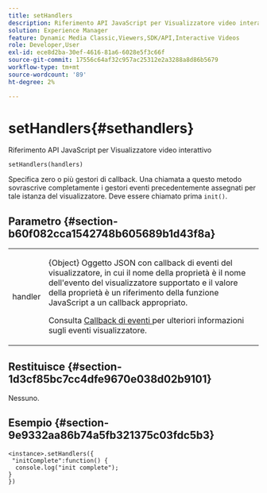 ```yaml
---
title: setHandlers
description: Riferimento API JavaScript per Visualizzatore video interattivo
solution: Experience Manager
feature: Dynamic Media Classic,Viewers,SDK/API,Interactive Videos
role: Developer,User
exl-id: ece8d2ba-30ef-4616-81a6-6028e5f3c66f
source-git-commit: 17556c64af32c957ac25312e2a3288a8d86b5679
workflow-type: tm+mt
source-wordcount: '89'
ht-degree: 2%

---
```


# setHandlers{#sethandlers}

Riferimento API JavaScript per Visualizzatore video interattivo

`setHandlers(handlers)`

Specifica zero o più gestori di callback. Una chiamata a questo metodo sovrascrive completamente i gestori eventi precedentemente assegnati per tale istanza del visualizzatore. Deve essere chiamato prima `init()`.

## Parametro {#section-b60f082cca1542748b605689b1d43f8a}

<table id="table_98A620DAE2C340FA97BF7204AE023CC8"> 
 <tbody> 
  <tr> 
   <td colname="col1"> <p> <span class="codeph"> <span class="varname"> handler </span> </span> </p> </td> 
   <td colname="col2"> <p> <span class="codeph"> {Object} </span> Oggetto JSON con callback di eventi del visualizzatore, in cui il nome della proprietà è il nome dell'evento del visualizzatore supportato e il valore della proprietà è un riferimento della funzione JavaScript a un callback appropriato. </p> <p>Consulta <a href="../../../c-html5-aem-asset-viewers/c-html5-aem-int-video/c-html5-aem-int-video-event-callbacks.md#concept-66d5996f2b1b44cab3d5264cda5c50cd" format="dita" scope="local"> Callback di eventi </a> per ulteriori informazioni sugli eventi visualizzatore. </p> </td> 
  </tr> 
 </tbody> 
</table>

## Restituisce {#section-1d3cf85bc7cc4dfe9670e038d02b9101}

Nessuno.

## Esempio {#section-9e9332aa86b74a5fb321375c03fdc5b3}

```
<instance>.setHandlers({ 
 "initComplete":function() { 
  console.log("init complete"); 
} 
})
```
